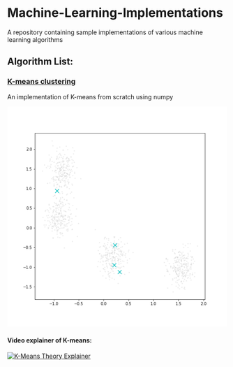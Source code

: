 # Machine-Learning-Implementations
A repository containing sample implementations of various machine learning algorithms
## Algorithm List:

### [K-means clustering](https://github.com/ssundar6087/Machine-Learning-Implementations/blob/main/01_K_Means_from_Scratch.ipynb)

An implementation of K-means from scratch using numpy

![](https://raw.githubusercontent.com/ssundar6087/Machine-Learning-Implementations/main/assets/kmeans_gif.gif)

#### Video explainer of K-means:
[![K-Means Theory Explainer](https://img.youtube.com/vi/_hGYDqzt9DI/0.jpg)](https://www.youtube.com/watch?v=_hGYDqzt9DI)
